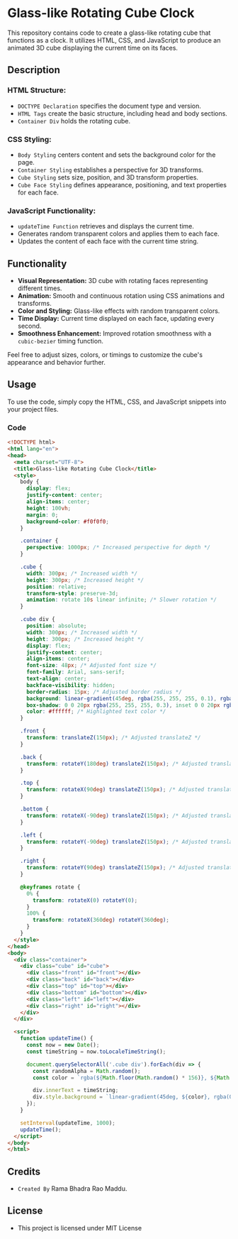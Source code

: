 # Glass-like Rotating Cube Clock

This repository contains code to create a glass-like rotating cube that functions as a clock. It utilizes HTML, CSS, and JavaScript to produce an animated 3D cube displaying the current time on its faces.

## Description

### HTML Structure:
- `DOCTYPE Declaration` specifies the document type and version.
- `HTML Tags` create the basic structure, including head and body sections.
- `Container Div` holds the rotating cube.

### CSS Styling:
- `Body Styling` centers content and sets the background color for the page.
- `Container Styling` establishes a perspective for 3D transforms.
- `Cube Styling` sets size, position, and 3D transform properties.
- `Cube Face Styling` defines appearance, positioning, and text properties for each face.

### JavaScript Functionality:
- `updateTime Function` retrieves and displays the current time.
- Generates random transparent colors and applies them to each face.
- Updates the content of each face with the current time string.

## Functionality

- **Visual Representation:** 3D cube with rotating faces representing different times.
- **Animation:** Smooth and continuous rotation using CSS animations and transforms.
- **Color and Styling:** Glass-like effects with random transparent colors.
- **Time Display:** Current time displayed on each face, updating every second.
- **Smoothness Enhancement:** Improved rotation smoothness with a `cubic-bezier` timing function.

Feel free to adjust sizes, colors, or timings to customize the cube's appearance and behavior further.

## Usage

To use the code, simply copy the HTML, CSS, and JavaScript snippets into your project files.

### Code

```html
<!DOCTYPE html>
<html lang="en">
<head>
  <meta charset="UTF-8">
  <title>Glass-like Rotating Cube Clock</title>
  <style>
    body {
      display: flex;
      justify-content: center;
      align-items: center;
      height: 100vh;
      margin: 0;
      background-color: #f0f0f0;
    }

    .container {
      perspective: 1000px; /* Increased perspective for depth */
    }

    .cube {
      width: 300px; /* Increased width */
      height: 300px; /* Increased height */
      position: relative;
      transform-style: preserve-3d;
      animation: rotate 10s linear infinite; /* Slower rotation */
    }

    .cube div {
      position: absolute;
      width: 300px; /* Increased width */
      height: 300px; /* Increased height */
      display: flex;
      justify-content: center;
      align-items: center;
      font-size: 48px; /* Adjusted font size */
      font-family: Arial, sans-serif;
      text-align: center;
      backface-visibility: hidden;
      border-radius: 15px; /* Adjusted border radius */
      background: linear-gradient(45deg, rgba(255, 255, 255, 0.1), rgba(0, 0, 0, 0.1));
      box-shadow: 0 0 20px rgba(255, 255, 255, 0.3), inset 0 0 20px rgba(255, 255, 255, 0.1);
      color: #ffffff; /* Highlighted text color */
    }

    .front {
      transform: translateZ(150px); /* Adjusted translateZ */
    }

    .back {
      transform: rotateY(180deg) translateZ(150px); /* Adjusted translateZ */
    }

    .top {
      transform: rotateX(90deg) translateZ(150px); /* Adjusted translateZ */
    }

    .bottom {
      transform: rotateX(-90deg) translateZ(150px); /* Adjusted translateZ */
    }

    .left {
      transform: rotateY(-90deg) translateZ(150px); /* Adjusted translateZ */
    }

    .right {
      transform: rotateY(90deg) translateZ(150px); /* Adjusted translateZ */
    }

    @keyframes rotate {
      0% {
        transform: rotateX(0) rotateY(0);
      }
      100% {
        transform: rotateX(360deg) rotateY(360deg);
      }
    }
  </style>
</head>
<body>
  <div class="container">
    <div class="cube" id="cube">
      <div class="front" id="front"></div>
      <div class="back" id="back"></div>
      <div class="top" id="top"></div>
      <div class="bottom" id="bottom"></div>
      <div class="left" id="left"></div>
      <div class="right" id="right"></div>
    </div>
  </div>

  <script>
    function updateTime() {
      const now = new Date();
      const timeString = now.toLocaleTimeString();

      document.querySelectorAll('.cube div').forEach(div => {
        const randomAlpha = Math.random();
        const color = `rgba(${Math.floor(Math.random() * 156)}, ${Math.floor(Math.random() * 156)}, ${Math.floor(Math.random() * 156)}, ${randomAlpha})`; /* Adjusted color range */

        div.innerText = timeString;
        div.style.background = `linear-gradient(45deg, ${color}, rgba(0, 0, 0, 0.1))`;
      });
    }

    setInterval(updateTime, 1000);
    updateTime();
  </script>
</body>
</html>
```
## Credits 
- `Created By` Rama Bhadra Rao Maddu.
## License
- This project is licensed under  MIT License
